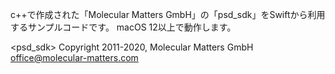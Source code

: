 c++で作成された「Molecular Matters GmbH」の「psd_sdk」をSwiftから利用するサンプルコードです。
macOS 12以上で動作します。

<psd_sdk>
Copyright 2011-2020, Molecular Matters GmbH <office@molecular-matters.com>
